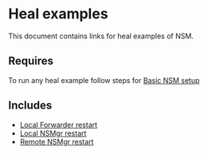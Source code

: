 # Heal examples

This document contains links for heal examples of NSM.

## Requires

To run any heal example follow steps for [Basic NSM setup](../basic)

## Includes

- [Local Forwarder restart](./local-forwarder-healing)
- [Local NSMgr restart](./local-nsmgr-restart)
- [Remote NSMgr restart](./remote-nsmgr-restart)
